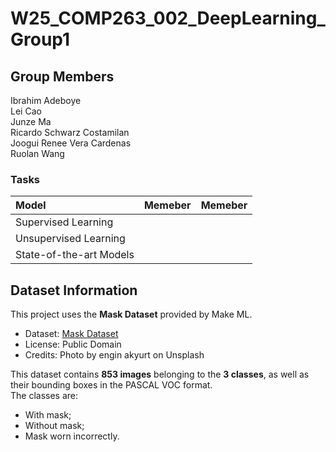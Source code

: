 # W25_COMP263_002_DeepLearning_Group1

## Group Members
Ibrahim Adeboye</br>
Lei Cao</br>
Junze Ma</br>
Ricardo Schwarz Costamilan</br>
Joogui Renee Vera Cardenas</br>
Ruolan Wang</br>

### Tasks
| Model | Memeber | Memeber |
|:-------|:--------:|:-------:|
| Supervised Learning |         |       |
| Unsupervised Learning |         |       |
| State-of-the-art Models |        |       |

## Dataset Information
This project uses the **Mask Dataset** provided by Make ML.

- Dataset: [Mask Dataset](https://www.kaggle.com/datasets/andrewmvd/face-mask-detection)
- License: Public Domain
- Credits: Photo by engin akyurt on Unsplash


This dataset contains **853 images** belonging to the **3 classes**, as well as their bounding boxes in the PASCAL VOC format.</br>
The classes are:</br>
- With mask;</br>
- Without mask;</br>
- Mask worn incorrectly.</br>
</br>
